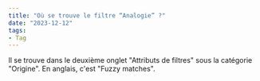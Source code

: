 ```yaml
---
title: "Où se trouve le filtre “Analogie” ?"
date: "2023-12-12"
tags:
- Tag
---
```


Il se trouve dans le deuxième onglet "Attributs de filtres" sous la catégorie "Origine". En anglais, c'est "Fuzzy matches".
